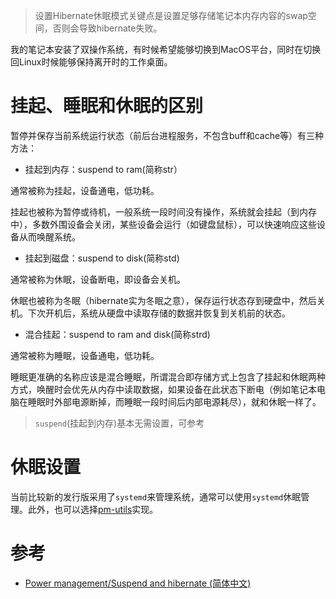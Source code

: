 > 设置Hibernate休眠模式关键点是设置足够存储笔记本内存内容的swap空间，否则会导致hibernate失败。

我的笔记本安装了双操作系统，有时候希望能够切换到MacOS平台，同时在切换回Linux时候能够保持离开时的工作桌面。

# 挂起、睡眠和休眠的区别

暂停并保存当前系统运行状态（前后台进程服务，不包含buff和cache等）有三种方法：

* 挂起到内存：suspend to ram(简称str）

通常被称为挂起，设备通电，低功耗。

挂起也被称为暂停或待机，一般系统一段时间没有操作，系统就会挂起（到内存中），多数外围设备会关闭，某些设备会运行（如键盘鼠标），可以快速响应这些设备从而唤醒系统。 

* 挂起到磁盘：suspend to disk(简称std)

通常被称为休眠，设备断电，即设备会关机。 

休眠也被称为冬眠（hibernate实为冬眠之意），保存运行状态存到硬盘中，然后关机。下次开机后，系统从硬盘中读取存储的数据并恢复到关机前的状态。 

* 混合挂起：suspend to ram and disk(简称strd)

通常被称为睡眠，设备通电，低功耗。

睡眠更准确的名称应该是混合睡眠，所谓混合即存储方式上包含了挂起和休眠两种方式，唤醒时会优先从内存中读取数据，如果设备在此状态下断电（例如笔记本电脑在睡眠时外部电源断掉，而睡眠一段时间后内部电源耗尽），就和休眠一样了。 

> `suspend`(挂起到内存)基本无需设置，可参考

# 休眠设置

当前比较新的发行版采用了`systemd`来管理系统，通常可以使用`systemd`休眠管理。此外，也可以选择[pm-utils](https://wiki.archlinux.org/index.php/Pm-utils_(%E7%AE%80%E4%BD%93%E4%B8%AD%E6%96%87))实现。

## 

# 参考

* [Power management/Suspend and hibernate (简体中文)](https://wiki.archlinux.org/index.php/Power_management/Suspend_and_hibernate_(%E7%AE%80%E4%BD%93%E4%B8%AD%E6%96%87))